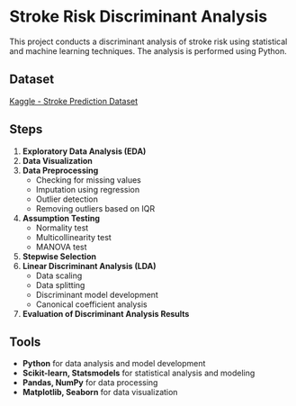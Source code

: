 # Stroke Risk Discriminant Analysis

This project conducts a discriminant analysis of stroke risk using statistical and machine learning techniques. The analysis is performed using Python.

## Dataset  
[Kaggle - Stroke Prediction Dataset](https://www.kaggle.com/datasets/fedesoriano/stroke-prediction-dataset)

## Steps  
1. **Exploratory Data Analysis (EDA)**  
2. **Data Visualization**  
3. **Data Preprocessing**  
   - Checking for missing values  
   - Imputation using regression  
   - Outlier detection  
   - Removing outliers based on IQR  
4. **Assumption Testing**  
   - Normality test  
   - Multicollinearity test  
   - MANOVA test  
5. **Stepwise Selection**  
6. **Linear Discriminant Analysis (LDA)**  
   - Data scaling  
   - Data splitting  
   - Discriminant model development  
   - Canonical coefficient analysis  
7. **Evaluation of Discriminant Analysis Results**  

## Tools  
- **Python** for data analysis and model development  
- **Scikit-learn, Statsmodels** for statistical analysis and modeling  
- **Pandas, NumPy** for data processing  
- **Matplotlib, Seaborn** for data visualization  
